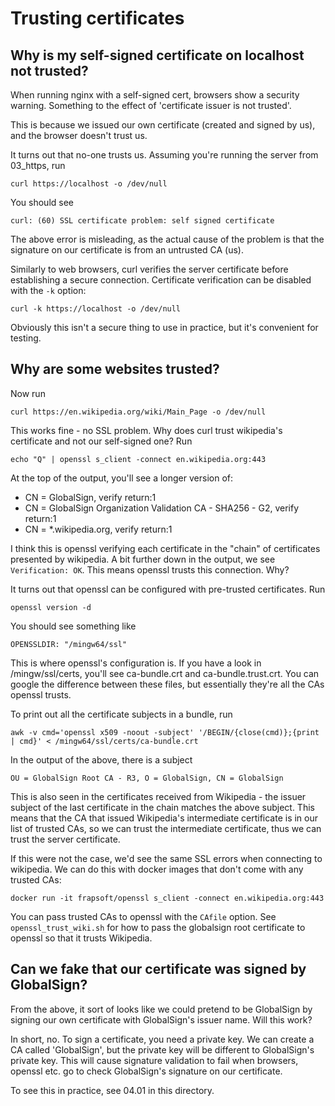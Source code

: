 # Trusting certificates

## Why is my self-signed certificate on localhost not trusted?

When running nginx with a self-signed cert, browsers show a security warning.
Something to the effect of 'certificate issuer is not trusted'.

This is because we issued our own certificate (created and signed by us),
and the browser doesn't trust us.

It turns out that no-one trusts us. Assuming you're running the server from
03_https, run

`curl https://localhost -o /dev/null`

You should see

`curl: (60) SSL certificate problem: self signed certificate`

The above error is misleading, as the actual cause of the problem is that
the signature on our certificate is from an untrusted CA (us).

Similarly to web browsers, curl verifies the server certificate before 
establishing a secure connection. Certificate verification can be disabled 
with the `-k` option:

`curl -k https://localhost -o /dev/null`

Obviously this isn't a secure thing to use in practice, but it's convenient
for testing.

## Why are some websites trusted?

Now run

`curl https://en.wikipedia.org/wiki/Main_Page -o /dev/null`

This works fine - no SSL problem. Why does curl trust wikipedia's
certificate and not our self-signed one? Run

`echo "Q" | openssl s_client -connect en.wikipedia.org:443`

At the top of the output, you'll see a longer version of:

- CN = GlobalSign, verify return:1
- CN = GlobalSign Organization Validation CA - SHA256 - G2, verify return:1
- CN = *.wikipedia.org, verify return:1

I think this is openssl verifying each certificate in the "chain" of 
certificates presented by wikipedia. A bit further down in the output,
we see `Verification: OK`. This means openssl trusts this connection.
Why?

It turns out that openssl can be configured with pre-trusted certificates. Run

`openssl version -d`

You should see something like 

`OPENSSLDIR: "/mingw64/ssl"`

This is where openssl's configuration is. If you have a look in
/mingw/ssl/certs, you'll see ca-bundle.crt and ca-bundle.trust.crt. You
can google the difference between these files, but essentially they're
all the CAs openssl trusts.

To print out all the certificate subjects in a bundle, run

`awk -v cmd='openssl x509 -noout -subject' '/BEGIN/{close(cmd)};{print | cmd}' < /mingw64/ssl/certs/ca-bundle.crt`

In the output of the above, there is a subject

`OU = GlobalSign Root CA - R3, O = GlobalSign, CN = GlobalSign`

This is also seen in the certificates received from Wikipedia -
the issuer subject of the last certificate in the chain matches
the above subject. This means that the CA that issued Wikipedia's
intermediate certificate is in our list of trusted CAs, so we
can trust the intermediate certificate, thus we can trust the
server certificate.

If this were not the case, we'd see the same SSL errors when
connecting to wikipedia. We can do this with docker images that
don't come with any trusted CAs:

`docker run -it frapsoft/openssl s_client -connect en.wikipedia.org:443`

You can pass trusted CAs to openssl with the `CAfile` option. See
`openssl_trust_wiki.sh` for how to pass the globalsign root certificate
to openssl so that it trusts Wikipedia.

## Can we fake that our certificate was signed by GlobalSign?

From the above, it sort of looks like we could pretend to be GlobalSign by
signing our own certificate with GlobalSign's issuer name. Will this work?

In short, no. To sign a certificate, you need a private key. We can create
a CA called 'GlobalSign', but the private key will be different to GlobalSign's
private key. This will cause signature validation to fail when browsers, openssl
etc. go to check GlobalSign's signature on our certificate.

To see this in practice, see 04.01 in this directory.
